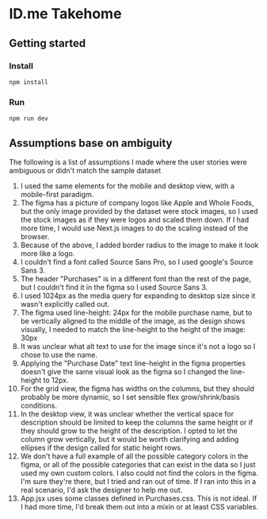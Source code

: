 # ID.me Takehome

## Getting started

### Install

```
npm install
```

### Run

```
npm run dev
```

## Assumptions base on ambiguity

The following is a list of assumptions I made where the user stories were ambiguous or didn't match the sample dataset

1. I used the same elements for the mobile and desktop view, with a mobile-first paradigm.
1. The figma has a picture of company logos like Apple and Whole Foods, but the only image provided by the dataset were stock images, so I used the stock images as if they were logos and scaled them down. If I had more time, I would use Next.js images to do the scaling instead of the browser.
1. Because of the above, I added border radius to the image to make it look more like a logo.
1. I couldn't find a font called Source Sans Pro, so I used google's Source Sans 3.
1. The header "Purchases" is in a different font than the rest of the page, but I couldn't find it in the figma so I used Source Sans 3.
1. I used 1024px as the media query for expanding to desktop size since it wasn't explicitly called out.
1. The figma used line-height: 24px for the mobile purchase name, but to be vertically aligned to the middle of the image, as the design shows visually, I needed to match the line-height to the height of the image: 30px
1. It was unclear what alt text to use for the image since it's not a logo so I chose to use the name.
1. Applying the "Purchase Date" text line-height in the figma properties doesn't give the same visual look as the figma so I changed the line-height to 12px.
1. For the grid view, the figma has widths on the columns, but they should probably be more dynamic, so I set sensible flex grow/shrink/basis conditions.
1. In the desktop view, it was unclear whether the vertical space for description should be limited to keep the columns the same height or if they should grow to the height of the description. I opted to let the column grow vertically, but it would be worth clarifying and adding ellipses if the design called for static height rows.
1. We don't have a full example of all the possible category colors in the figma, or all of the possible categories that can exist in the data so I just used my own custom colors. I also could not find the colors in the figma. I'm sure they're there, but I tried and ran out of time. If I ran into this in a real scenario, I'd ask the designer to help me out.
1. App.jsx uses some classes defined in Purchases.css. This is not ideal. If I had more time, I'd break them out into a mixin or at least CSS variables.
